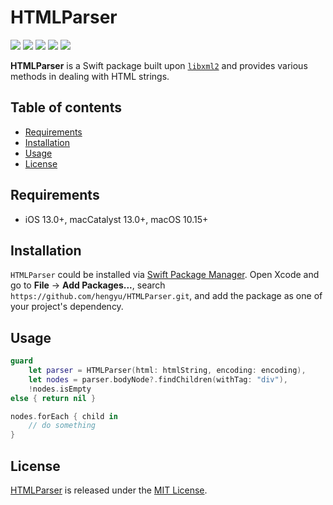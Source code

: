 # HTMLParser

![](https://img.shields.io/badge/iOS-13.0%2B-green)
![](https://img.shields.io/badge/macCatalyst-13.0%2B-green)
![](https://img.shields.io/badge/macOS-10.15%2B-green)
![](https://img.shields.io/badge/Swift-5-orange?logo=Swift&logoColor=white)
![](https://img.shields.io/github/last-commit/hengyu/HTMLParser)

**HTMLParser** is a Swift package built upon [`libxml2`](https://gitlab.gnome.org/GNOME/libxml2) and provides various methods in dealing with HTML strings.

## Table of contents

* [Requirements](#requirements)
* [Installation](#installation)
* [Usage](#usage)
* [License](#license)

## Requirements

- iOS 13.0+, macCatalyst 13.0+, macOS 10.15+

## Installation

`HTMLParser` could be installed via [Swift Package Manager](https://www.swift.org/package-manager/). Open Xcode and go to **File** -> **Add Packages...**, search `https://github.com/hengyu/HTMLParser.git`, and add the package as one of your project's dependency.

## Usage

```swift
guard
    let parser = HTMLParser(html: htmlString, encoding: encoding),
    let nodes = parser.bodyNode?.findChildren(withTag: "div"),
    !nodes.isEmpty
else { return nil }

nodes.forEach { child in
    // do something
}
```

## License

[HTMLParser](https://github.com/hengyu/HTMLParser) is released under the [MIT License](LICENSE).
